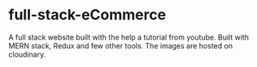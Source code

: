 # full-stack-eCommerce
A full stack website built with the help a tutorial from youtube. Built with MERN stack, Redux and few other tools. The images are hosted on cloudinary.
